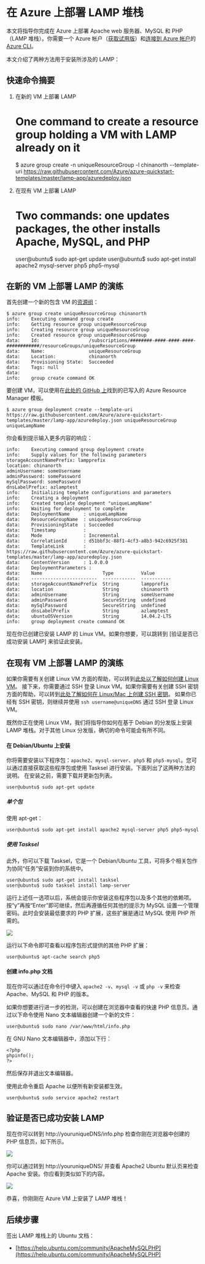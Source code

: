 <!-- ARM: tested -->

<properties
	pageTitle="在 Linux 虚拟机上部署 LAMP | Azure"
	description="了解如何在 Linux VM 上安装 LAMP 堆栈"
	services="virtual-machines-linux"
	documentationCenter="virtual-machines"
	authors="jluk"
	manager="squillace"
	editor=""
	tags="azure-resource-manager"/>

<tags
	ms.service="virtual-machines-linux"
	ms.workload="infrastructure-services"
	ms.tgt_pltfrm="vm-linux"
	ms.devlang="NA"
	ms.topic="article"
	ms.date="06/07/2016"
	wacn.date="07/18/2016"
	ms.author="jluk"/>

# 在 Azure 上部署 LAMP 堆栈
本文将指导你完成在 Azure 上部署 Apache web 服务器、MySQL 和 PHP（LAMP 堆栈）。你需要一个 Azure 帐户（[获取试用版](/pricing/1rmb-trial/)）和[连接到 Azure 帐户](/documentation/articles/xplat-cli-connect/)的 [Azure CLI](/documentation/articles/xplat-cli-install/)。

本文介绍了两种方法用于安装所涉及的 LAMP：

## 快速命令摘要

1) 在新的 VM 上部署 LAMP

	# One command to create a resource group holding a VM with LAMP already on it
	$ azure group create -n uniqueResourceGroup -l chinanorth --template-uri https://raw.githubusercontent.com/Azure/azure-quickstart-templates/master/lamp-app/azuredeploy.json

2) 在现有 VM 上部署 LAMP

	# Two commands: one updates packages, the other installs Apache, MySQL, and PHP
	user@ubuntu$ sudo apt-get update
	user@ubuntu$ sudo apt-get install apache2 mysql-server php5 php5-mysql


## 在新的 VM 上部署 LAMP 的演练

首先创建一个新的包含 VM 的[资源组](/documentation/articles/resource-group-overview/)：

    $ azure group create uniqueResourceGroup chinanorth
    info:    Executing command group create
    info:    Getting resource group uniqueResourceGroup
    info:    Creating resource group uniqueResourceGroup
    info:    Created resource group uniqueResourceGroup
    data:    Id:                  /subscriptions/########-####-####-####-############/resourceGroups/uniqueResourceGroup
    data:    Name:                uniqueResourceGroup
    data:    Location:            chinanorth
    data:    Provisioning State:  Succeeded
    data:    Tags: null
    data:
    info:    group create command OK

要创建 VM，可以使用在[此处的 GitHub 上](https://github.com/Azure/azure-quickstart-templates/tree/master/lamp-app)找到的已写入的 Azure Resource Manager 模板。

    $ azure group deployment create --template-uri https://raw.githubusercontent.com/Azure/azure-quickstart-templates/master/lamp-app/azuredeploy.json uniqueResourceGroup uniqueLampName

你会看到提示输入更多内容的响应：

    info:    Executing command group deployment create
    info:    Supply values for the following parameters
    storageAccountNamePrefix: lampprefix
    location: chinanorth
    adminUsername: someUsername
    adminPassword: somePassword
    mySqlPassword: somePassword
    dnsLabelPrefix: azlamptest
    info:    Initializing template configurations and parameters
    info:    Creating a deployment
    info:    Created template deployment "uniqueLampName"
    info:    Waiting for deployment to complete
    data:    DeploymentName     : uniqueLampName
    data:    ResourceGroupName  : uniqueResourceGroup
    data:    ProvisioningState  : Succeeded
    data:    Timestamp          :
    data:    Mode               : Incremental
    data:    CorrelationId      : d51bbf3c-88f1-4cf3-a8b3-942c6925f381
    data:    TemplateLink       : https://raw.githubusercontent.com/Azure/azure-quickstart-templates/master/lamp-app/azuredeploy.json
    data:    ContentVersion     : 1.0.0.0
    data:    DeploymentParameters :
    data:    Name                      Type          Value
    data:    ------------------------  ------------  -----------
    data:    storageAccountNamePrefix  String        lampprefix
    data:    location                  String        chinanorth
    data:    adminUsername             String        someUsername
    data:    adminPassword             SecureString  undefined
    data:    mySqlPassword             SecureString  undefined
    data:    dnsLabelPrefix            String        azlamptest
    data:    ubuntuOSVersion           String        14.04.2-LTS
    info:    group deployment create command OK

现在你已创建已安装 LAMP 的 Linux VM。如果你想要，可以跳转到 [验证是否已成功安装 LAMP] 来验证此安装。

## 在现有 VM 上部署 LAMP 的演练

如果你需要有关创建 Linux VM 方面的帮助，可以转到[此处以了解如何创建 Linux VM](/documentation/articles/virtual-machines-linux-quick-create-cli/)。 
接下来，你需要通过 SSH 登录 Linux VM。如果你需要有关创建 SSH 密钥方面的帮助，可以转到[此处了解如何在 Linux/Mac 上创建 SSH 密钥](/documentation/articles/virtual-machines-linux-mac-create-ssh-keys/)。
如果你已经有 SSH 密钥，则继续并使用 `ssh username@uniqueDNS` 通过 SSH 登录 Linux VM。

既然你正在使用 Linux VM，我们将指导你如何在基于 Debian 的分发版上安装 LAMP 堆栈。对于其他 Linux 分发版，确切的命令可能会有所不同。

#### 在 Debian/Ubuntu 上安装

你将需要安装以下程序包：`apache2`、`mysql-server`、`php5` 和 `php5-mysql`。您可以通过直接获取这些程序包或使用 Tasksel 进行安装。下面列出了这两种方法的说明。
在安装之前，需要下载并更新包列表。

    user@ubuntu$ sudo apt-get update
    
##### 单个包
使用 apt-get：

	user@ubuntu$ sudo apt-get install apache2 mysql-server php5 php5-mysql

##### 使用 Tasksel
此外，你可以下载 Tasksel，它是一个 Debian/Ubuntu 工具，可将多个相关包作为协同“任务”安装到你的系统中。

    user@ubuntu$ sudo apt-get install tasksel
    user@ubuntu$ sudo tasksel install lamp-server

运行上述任一选项以后，系统会提示你安装这些程序包以及多个其他的依赖项。按“y”再按“Enter”即可继续，然后再遵循任何其他的提示为 MySQL 设置一个管理密码。此时会安装最低要求的 PHP 扩展，这些扩展是通过 MySQL 使用 PHP 所需的。

![][1]

运行以下命令即可查看以程序包形式提供的其他 PHP 扩展：

	user@ubuntu$ apt-cache search php5


#### 创建 info.php 文档

现在你可以通过在命令行中键入 `apache2 -v`、`mysql -v` 或 `php -v` 来检查 Apache、MySQL 和 PHP 的版本。

如果你想要进行进一步的检测，可以创建在浏览器中查看的快速 PHP 信息页。通过以下命令使用 Nano 文本编辑器创建一个新的文件：

    user@ubuntu$ sudo nano /var/www/html/info.php

在 GNU Nano 文本编辑器中，添加以下行：

    <?php
    phpinfo();
    ?>

然后保存并退出文本编辑器。

使用此命令重启 Apache 以便所有新安装都生效。

    user@ubuntu$ sudo service apache2 restart

## 验证是否已成功安装 LAMP

现在你可以转到 http://youruniqueDNS/info.php 检查你刚在浏览器中创建的 PHP 信息页，如下所示。

![][2]

你可以通过转到 http://youruniqueDNS/ 并查看 Apache2 Ubuntu 默认页来检查 Apache 安装。你应看到类似如下的内容。

![][3]

恭喜，你刚刚在 Azure VM 上安装了 LAMP 堆栈！

## 后续步骤

签出 LAMP 堆栈上的 Ubuntu 文档：

- [https://help.ubuntu.com/community/ApacheMySQLPHP](https://help.ubuntu.com/community/ApacheMySQLPHP)

[1]: ./media/virtual-machines-linux-deploy-lamp-stack/configmysqlpassword-small.png
[2]: ./media/virtual-machines-linux-deploy-lamp-stack/phpsuccesspage.png
[3]: ./media/virtual-machines-linux-deploy-lamp-stack/apachesuccesspage.png

<!---HONumber=Mooncake_0711_2016-->